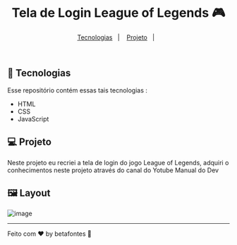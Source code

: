 <h1 align="center">Tela de Login League of Legends 🎮</h1>

<p align="center">
  <a href="#-tecnologias">Tecnologias</a>&nbsp;&nbsp;&nbsp;|&nbsp;&nbsp;&nbsp;
  <a href="#-projeto">Projeto</a>&nbsp;&nbsp;&nbsp;|&nbsp;&nbsp;&nbsp;
</p>

<br>

## 🚀 Tecnologias

Esse repositório contém essas tais tecnologias :

- HTML
- CSS
- JavaScript

## 💻 Projeto

Neste projeto eu recriei a tela de login do jogo League of Legends, adquiri o conhecimentos neste projeto através do canal do Yotube Manual do Dev

## 🖼️ Layout

![image](https://user-images.githubusercontent.com/70981960/172938766-5fbce8fe-8973-4837-a8b1-16f007a3c37b.png)










<hr>

Feito com ♥ by betafontes :wave: 



